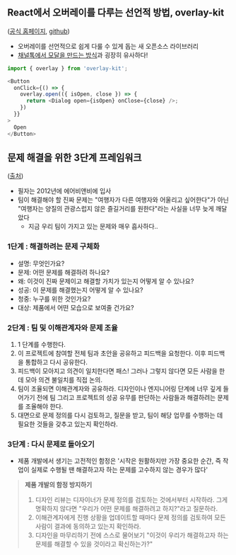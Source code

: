 ## React에서 오버레이를 다루는 선언적 방법, overlay-kit
([공식 홈페이지](https://overlay-kit.slash.page/ko/), [github](https://github.com/toss/overlay-kit))
- 오버레이를 선언적으로 쉽게 다룰 수 있게 돕는 새 오픈소스 라이브러리
- [채널톡에서 모달을 만드는 방식](https://github.com/channel-io/bezier-react/blob/main/packages/bezier-react/src/components/Modal/Modal.tsx)과 굉장히 유사하다!

```typescript
import { overlay } from 'overlay-kit';

<Button 
  onClick={() => {
    overlay.open(({ isOpen, close }) => {
      return <Dialog open={isOpen} onClose={close} />;
    })
  }}
>
  Open
</Button>
```


## 문제 해결을 위한 3단계 프레임워크
([출처](https://news.hada.io/topic?id=15532))
- 필자는 2012년에 에어비앤비에 입사
- 팀이 해결해야 할 진짜 문제는 "여행자가 다른 여행자와 어울리고 싶어한다"가 아닌 "여행자는 양질의 관광스럽지 않은 즐길거리를 원한다"라는 사실을 너무 늦게 깨달았다
	- 지금 우리 팀이 가지고 있는 문제와 매우 흡사하다..

### 1단계 : 해결하려는 문제 구체화
- 설명: 무엇인가요?
- 문제: 어떤 문제를 해결하려 하나요?
- 왜: 이것이 진짜 문제이고 해결할 가치가 있는지 어떻게 알 수 있나요?
- 성공: 이 문제를 해결했는지 어떻게 알 수 있나요?
- 청중: 누구를 위한 것인가요?
- 대상: 제품에서 어떤 모습으로 보여줄 건가요?

### 2단계 : 팀 및 이해관계자와 문제 조율
1. 1 단계를 수행한다.
2. 이 프로젝트에 참여할 전체 팀과 초안을 공유하고 피드백을 요청한다. 이후 피드백을 통합하고 다시 공유한다.
3. 피드백이 모아지고 의견이 일치한다면 패스! 그러나 그렇지 않다면 모든 사람을 한데 모아 의견 불일치를 직접 논의.
4. 팀이 조율되면 이해관계자와 공유하라. 디자인이나 엔지니어링 단계에 너무 깊게 들어가기 전에 팀 그리고 프로젝트의 성공 유무를 판단하는 사람들과 해결하려는 문제를 조율해야 한다.
5. 대면으로 문제 정의를 다시 검토하고, 질문을 받고, 팀이 해당 업무를 수행하는 데 필요한 것들을 갖추고 있는지 확인하라.

### 3단계 : 다시 문제로 돌아오기
- 제품 개발에서 생기는 고전적인 함정은 '시작은 원활하지만 가장 중요한 순간, 즉 작업이 실제로 수행될 땐 해결하고자 하는 문제를 고수하지 않는 경우가 많다'

> **제품 개발의 함정 방지하기**  
> 1. 디자인 리뷰는 디자이너가 문제 정의를 검토하는 것에서부터 시작하라. 그게 명확하지 않다면 "우리가 어떤 문제를 해결하려고 하지?"라고 질문하라.
> 2. 이해관계자에게 진행 상황을 업데이트할 때마다 문제 정의를 검토하여 모든 사람이 결과에 동의하고 있는지 확인하라.
> 3. 디자인을 마무리하기 전에 스스로 물어보기 "이것이 우리가 해결하고자 하는 문제를 해결할 수 있을 것이라고 확신하는가?"
